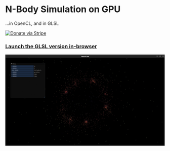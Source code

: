 # N-Body Simulation on GPU
...in OpenCL, and in GLSL

[![Donate via Stripe](https://img.shields.io/badge/Donate-Stripe-green.svg)](https://buy.stripe.com/00gbJZ0OdcNs9zi288)<br>

### [Launch the GLSL version in-browser](https://thenumbernine.github.io/glapp/?dir=nbody-gpu&file=run.lua)

![](pics/pic1.png)
